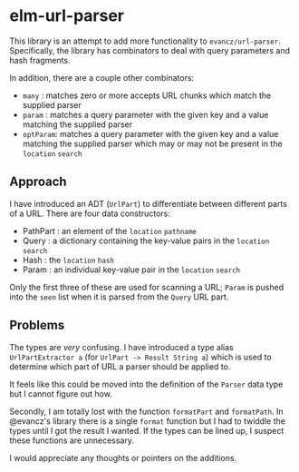 # elm-url-parser

This library is an attempt to add more functionality to `evancz/url-parser`. Specifically, the library has combinators to deal with query parameters and hash fragments.

In addition, there are a couple other combinators:
- `many` : matches zero or more accepts URL chunks which match the supplied parser
- `param` : matches a query parameter with the given key and a value matching the supplied parser
- `optParam`: matches a query parameter with the given key and a value matching the supplied parser which may or may not be present in the `location` `search`

## Approach

I have introduced an ADT (`UrlPart`) to differentiate between different parts of a URL. There are four data constructors:
- PathPart : an element of the `location` `pathname`
- Query : a dictionary containing the key-value pairs in the `location` `search`
- Hash : the `location` `hash`
- Param : an individual key-value pair in the `location` `search`

Only the first three of these are used for scanning a URL; `Param` is pushed into the `seen` list when it is parsed from the `Query` URL part.

## Problems

The types are *very* confusing. I have introduced a type alias `UrlPartExtractor a` (for `UrlPart -> Result String a`) which is used to determine which part of URL a parser should be applied to.

It feels like this could be moved into the definition of the `Parser` data type but I cannot figure out how.

Secondly, I am totally lost with the function `formatPart` and `formatPath`. In @evancz's library there is a single `format` function but I had to twiddle the types until I got the result I wanted. If the types can be lined up, I suspect these functions are unnecessary.

I would appreciate any thoughts or pointers on the additions.
